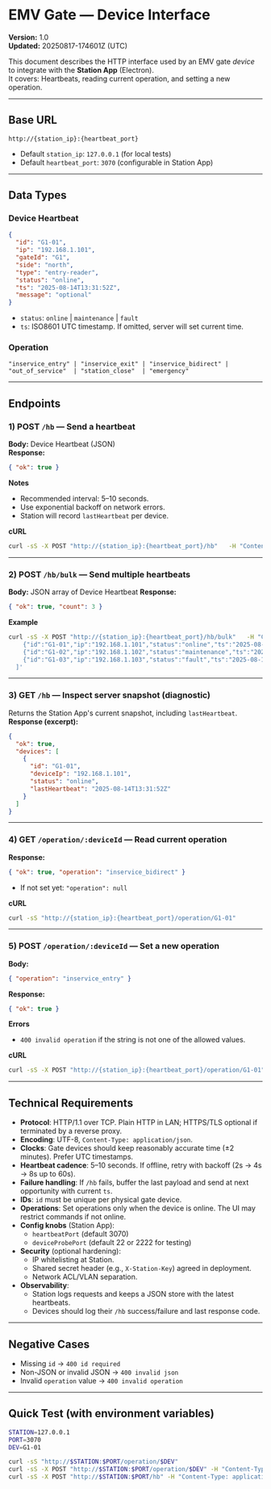 # EMV Gate — Device Interface

**Version:** 1.0  
**Updated:** 20250817-174601Z (UTC)

This document describes the HTTP interface used by an EMV gate *device* to integrate with the **Station App** (Electron).  
It covers: Heartbeats, reading current operation, and setting a new operation.

---

## Base URL

```
http://{station_ip}:{heartbeat_port}
```
- Default `station_ip`: `127.0.0.1` (for local tests)
- Default `heartbeat_port`: `3070` (configurable in Station App)

---

## Data Types

### Device Heartbeat
```json
{
  "id": "G1-01",
  "ip": "192.168.1.101",
  "gateId": "G1",
  "side": "north",
  "type": "entry-reader",
  "status": "online",
  "ts": "2025-08-14T13:31:52Z",
  "message": "optional"
}
```
- `status`: `online` | `maintenance` | `fault`
- `ts`: ISO8601 UTC timestamp. If omitted, server will set current time.

### Operation
```
"inservice_entry" | "inservice_exit" | "inservice_bidirect" |
"out_of_service"  | "station_close"  | "emergency"
```

---

## Endpoints

### 1) POST `/hb` — Send a heartbeat
**Body:** Device Heartbeat (JSON)  
**Response:**
```json
{ "ok": true }
```
**Notes**
- Recommended interval: 5–10 seconds.
- Use exponential backoff on network errors.
- Station will record `lastHeartbeat` per device.

**cURL**
```bash
curl -sS -X POST "http://{station_ip}:{heartbeat_port}/hb"   -H "Content-Type: application/json"   -d '{"id":"G1-01","ip":"192.168.1.101","status":"online","ts":"$(date -u +%FT%TZ)"}'
```

---

### 2) POST `/hb/bulk` — Send multiple heartbeats
**Body:** JSON array of Device Heartbeat
**Response:**
```json
{ "ok": true, "count": 3 }
```

**Example**
```bash
curl -sS -X POST "http://{station_ip}:{heartbeat_port}/hb/bulk"   -H "Content-Type: application/json"   -d '[
    {"id":"G1-01","ip":"192.168.1.101","status":"online","ts":"2025-08-14T13:31:52Z"},
    {"id":"G1-02","ip":"192.168.1.102","status":"maintenance","ts":"2025-08-14T13:32:10Z"},
    {"id":"G1-03","ip":"192.168.1.103","status":"fault","ts":"2025-08-14T13:32:25Z"}
  ]'
```

---

### 3) GET `/hb` — Inspect server snapshot (diagnostic)
Returns the Station App's current snapshot, including `lastHeartbeat`.
**Response (excerpt):**
```json
{
  "ok": true,
  "devices": [
    {
      "id": "G1-01",
      "deviceIp": "192.168.1.101",
      "status": "online",
      "lastHeartbeat": "2025-08-14T13:31:52Z"
    }
  ]
}
```

---

### 4) GET `/operation/:deviceId` — Read current operation
**Response:**
```json
{ "ok": true, "operation": "inservice_bidirect" }
```
- If not set yet: `"operation": null`

**cURL**
```bash
curl -sS "http://{station_ip}:{heartbeat_port}/operation/G1-01"
```

---

### 5) POST `/operation/:deviceId` — Set a new operation
**Body:**
```json
{ "operation": "inservice_entry" }
```
**Response:**
```json
{ "ok": true }
```
**Errors**
- `400 invalid operation` if the string is not one of the allowed values.

**cURL**
```bash
curl -sS -X POST "http://{station_ip}:{heartbeat_port}/operation/G1-01"   -H "Content-Type: application/json"   -d '{"operation":"inservice_entry"}'
```

---

## Technical Requirements

- **Protocol**: HTTP/1.1 over TCP. Plain HTTP in LAN; HTTPS/TLS optional if terminated by a reverse proxy.
- **Encoding**: UTF-8, `Content-Type: application/json`.
- **Clocks**: Gate devices should keep reasonably accurate time (±2 minutes). Prefer UTC timestamps.
- **Heartbeat cadence**: 5–10 seconds. If offline, retry with backoff (2s → 4s → 8s up to 60s).
- **Failure handling**: If `/hb` fails, buffer the last payload and send at next opportunity with current `ts`.
- **IDs**: `id` must be unique per physical gate device.
- **Operations**: Set operations only when the device is online. The UI may restrict commands if not online.
- **Config knobs** (Station App):
  - `heartbeatPort` (default 3070)
  - `deviceProbePort` (default 22 or 2222 for testing)
- **Security** (optional hardening):
  - IP whitelisting at Station.
  - Shared secret header (e.g., `X-Station-Key`) agreed in deployment.
  - Network ACL/VLAN separation.
- **Observability**:
  - Station logs requests and keeps a JSON store with the latest heartbeats.
  - Devices should log their `/hb` success/failure and last response code.

---

## Negative Cases

- Missing `id` → `400 id required`
- Non-JSON or invalid JSON → `400 invalid json`
- Invalid `operation` value → `400 invalid operation`

---

## Quick Test (with environment variables)

```bash
STATION=127.0.0.1
PORT=3070
DEV=G1-01

curl -sS "http://$STATION:$PORT/operation/$DEV"
curl -sS -X POST "http://$STATION:$PORT/operation/$DEV" -H "Content-Type: application/json" -d '{"operation":"emergency"}'
curl -sS -X POST "http://$STATION:$PORT/hb" -H "Content-Type: application/json" -d '{"id":"'$DEV'","ip":"192.168.1.101","status":"online","ts":"'$(date -u +%FT%TZ)'"}'
```
